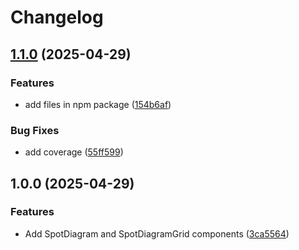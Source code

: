 # Changelog

## [1.1.0](https://github.com/cheminfo/react-optics-diagrams/compare/v1.0.0...v1.1.0) (2025-04-29)


### Features

* add files in npm package ([154b6af](https://github.com/cheminfo/react-optics-diagrams/commit/154b6af230dca5525820e6ced28f82c90c6ed420))


### Bug Fixes

* add coverage ([55ff599](https://github.com/cheminfo/react-optics-diagrams/commit/55ff599eff4d821612a4662b181f041122072bd7))

## 1.0.0 (2025-04-29)

### Features

* Add SpotDiagram and SpotDiagramGrid components ([3ca5564](https://github.com/cheminfo/react-optics-diagrams/commit/3ca5564b75a6576aec9964bfa21a7d0fc6ebfdb6))
